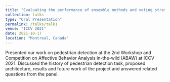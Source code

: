 ```yaml
---
title: "Evaluating the performance of ensemble methods and voting strategies for dense 2D pedestrian detection in the wild "
collection: talks
type: "Oral Presentation"
permalink: /talks/talk1
venue: "ICCV 2021"
date: 2021-10-17
location: "Montreal, Canada"
---
```


Presented our work on pedestrian detection at the 2nd Workshop and Competition on Affective Behavior Analysis in-the-wild (ABAW) at ICCV 2021. Discussed the history of pedestrian detection task, proposed architecture, results and future work of the project and answered related questions from the panel.
